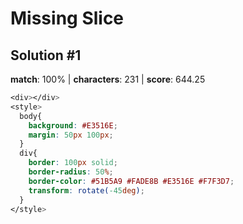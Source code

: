 # Missing Slice

## Solution #1

**match**: 100% | **characters**: 231 | **score**: 644.25

```css
<div></div>
<style>
  body{
    background: #E3516E;
    margin: 50px 100px;
  }
  div{
    border: 100px solid;
    border-radius: 50%;
    border-color: #51B5A9 #FADE8B #E3516E #F7F3D7;
    transform: rotate(-45deg);
  }
</style>
```
